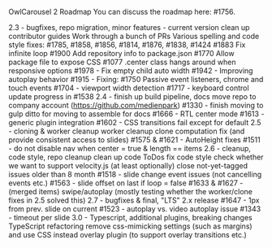 OwlCarousel 2 Roadmap
You can discuss the roadmap here: #1756.

2.3 - bugfixes, repo migration, minor features - current version
 clean up contributor guides
 Work through a bunch of PRs
 Various spelling and code style fixes: #1785, #1858, #1856, #1814, #1876, #1838, #1424
 #1883 Fix infinite loop
 #1900 Add repository info to package.json
 #1770 Allow package file to expose CSS
 #1077 .center class hangs around when responsive options
 #1978 - Fix empty child auto width
 #1942 - Improving autoplay behavior
 #1915 - Fixing: #1750 Passive event listeners, chrome and touch events
 #1704 - viewport width detection
 #1717 - keyboard control
 update progress in #1538
2.4 - finish up build pipeline, docs
 move repo to company account (https://github.com/medienpark)
 #1330 - finish moving to gulp
 ditto for moving to assemble for docs
 #1666 - RTL center mode
 #1613 - generic plugin integration
 #1602 - CSS transitions fail except for default
2.5 - cloning & worker cleanup
 worker cleanup
 clone computation fix (and provide consistent access to slides)
 #1575 & #1621 - AutoHeight fixes
 #1511 - do not disable nav when center = true & length == items
2.6 - cleanup, code style, repo cleanup
 clean up code ToDos
 fix code style
 check whether we want to support velocity.js (at least optionally)
 close not-yet-tagged issues older than 8 month
 #1518 - slide change event issues (not cancelling events etc.)
 #1563 - slide offset on last if loop = false
 #1633 & #1627 - (merged items) swipe/autoplay (mostly testing whether the worker/clone fixes in 2.5 solved this)
2.7 - bugfixes & final, "LTS" 2.x release
 #1647 - 1px from prev. slide on current
 #1523 - autoplay vs. video autoplay issue
 #1343 - timeout per slide
3.0 - Typescript, additional plugins, breaking changes
 TypeScript refactoring
 remove css-mimicking settings (such as margins) and use CSS instead
 overlay plugin (to support overlay transitions etc.)
